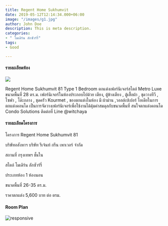```yaml
---
title: Regent Home Sukhumvit
date: 2019-05-12T12:14:34.000+06:00
image: "/images/g1.jpg"
author: John Doe
description: This is meta description.
categories:
- " โมเดิร์น ลักซัวร์รี่"
tags:
- Good

---
```

#### รายละเอียดห้อง

![](/images/g2.jpg)

Regent Home Sukhumvit 81 Type 1 Bedroom ตกแต่งเฟอร์นิเจอร์สไตล์ Metro Luxe ขนาดพื้นที่ 28 ตร.ม. เฟอร์นิเจอร์ในห้องประกอบไปด้วย เตียง, ตู้ข้างเตียง , ตู้เสื้อผ้า , ชุดวางทีวี , โซฟา , โต๊ะกลาง , ชุดครัว Kourmet , ของตกแต่งในห้อง มี ผ้าม่าน ,วอลล์เปเปอร์ ไอเดียในการตกแต่งคอนโด เป็นการจัดวางเฟอร์นิเจอร์เพื่อใช้งานได้คุ้มค่าสมดุลกับขนาดพื้นที่ สนใจตกแต่งคอนโด Condo Solutions ติดต่อที่ Line @witchaya

#### รายละเอียดโครงการ

โครงการ              Regent Home Sukhumvit 81

บริษัทอสังหาฯ     บริษัท รีเจ้นท์ กรีน เพาเวอร์ จำกัด

สถานที่                กรุงเทพฯ ชั้นใน

สไตล์                  โมเดิร์น ลักซัวร์รี่

ประเภทห้อง        1 ห้องนอน

ขนาดพื้นที่           26-35 ตร.ม.

ราคาตกแต่ง         5,600 บาท ต่อ ตรม.

#### Room Plan

![responsive](https://sbmedia3.sbdesignsquare.com/output/images/room_page/6507433a6e3212820ec39b337a2917b7.jpg)